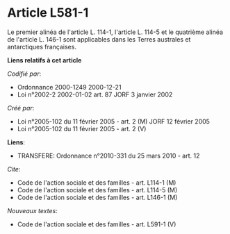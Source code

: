 # Article L581-1

Le premier alinéa de l'article L. 114-1, l'article L. 114-5 et le quatrième alinéa de l'article L. 146-1 sont applicables
dans les Terres australes et antarctiques françaises.

**Liens relatifs à cet article**

_Codifié par_:

  - Ordonnance 2000-1249 2000-12-21
  - Loi n°2002-2 2002-01-02 art. 87 JORF 3 janvier 2002

_Créé par_:

  - Loi n°2005-102 du 11 février 2005 - art. 2 (M) JORF 12 février 2005
  - Loi n°2005-102 du 11 février 2005 - art. 2 (V)

**Liens**:

  - TRANSFERE: Ordonnance n°2010-331 du 25 mars 2010 - art. 12

_Cite_:

  - Code de l'action sociale et des familles - art. L114-1 (M)
  - Code de l'action sociale et des familles - art. L114-5 (M)
  - Code de l'action sociale et des familles - art. L146-1 (M)

_Nouveaux textes_:

  - Code de l'action sociale et des familles - art. L591-1 (V)
